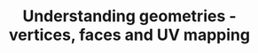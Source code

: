 ---
layout: single
title:  "Understanding geometries - vertices, faces and UV mapping"
sidebar:
  nav: "tutorials"
comments: true
---